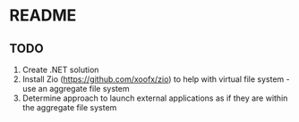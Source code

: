 # README

## TODO
1. Create .NET solution
2. Install Zio (https://github.com/xoofx/zio) to help with virtual file system - use an aggregate file system
3. Determine approach to launch external applications as if they are within the aggregate file system
